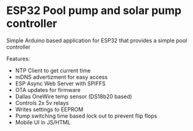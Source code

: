 # ESP32 Pool pump and solar pump controller
Simple Arduino based application for ESP32 that provides a simple pool controller

Features:
- NTP Client to get current time
- mDNS advertizment for easy access
- ESP Async Web Server with SPIFFS
- OTA updates for firmware
- Dallas OneWire temp sensor (DS18b20 based)
- Controls 2x 5v relays
- Writes settings to EEPROM
- Pump switching time based lock out to prevent flip flops
- Mobile UI in JS/HTML
